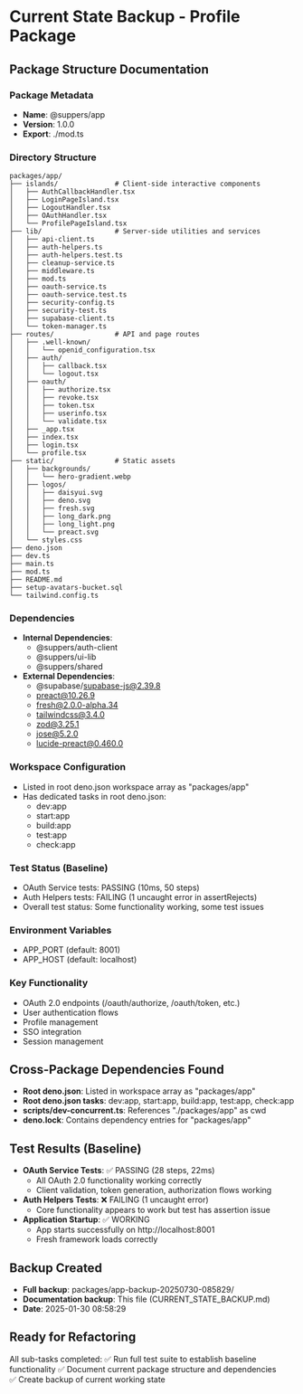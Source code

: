 # Current State Backup - Profile Package

## Package Structure Documentation

### Package Metadata
- **Name**: @suppers/app
- **Version**: 1.0.0
- **Export**: ./mod.ts

### Directory Structure
```
packages/app/
├── islands/              # Client-side interactive components
│   ├── AuthCallbackHandler.tsx
│   ├── LoginPageIsland.tsx
│   ├── LogoutHandler.tsx
│   ├── OAuthHandler.tsx
│   └── ProfilePageIsland.tsx
├── lib/                  # Server-side utilities and services
│   ├── api-client.ts
│   ├── auth-helpers.ts
│   ├── auth-helpers.test.ts
│   ├── cleanup-service.ts
│   ├── middleware.ts
│   ├── mod.ts
│   ├── oauth-service.ts
│   ├── oauth-service.test.ts
│   ├── security-config.ts
│   ├── security-test.ts
│   ├── supabase-client.ts
│   └── token-manager.ts
├── routes/               # API and page routes
│   ├── .well-known/
│   │   └── openid_configuration.tsx
│   ├── auth/
│   │   ├── callback.tsx
│   │   └── logout.tsx
│   ├── oauth/
│   │   ├── authorize.tsx
│   │   ├── revoke.tsx
│   │   ├── token.tsx
│   │   ├── userinfo.tsx
│   │   └── validate.tsx
│   ├── _app.tsx
│   ├── index.tsx
│   ├── login.tsx
│   └── profile.tsx
├── static/               # Static assets
│   ├── backgrounds/
│   │   └── hero-gradient.webp
│   ├── logos/
│   │   ├── daisyui.svg
│   │   ├── deno.svg
│   │   ├── fresh.svg
│   │   ├── long_dark.png
│   │   ├── long_light.png
│   │   └── preact.svg
│   └── styles.css
├── deno.json
├── dev.ts
├── main.ts
├── mod.ts
├── README.md
├── setup-avatars-bucket.sql
└── tailwind.config.ts
```

### Dependencies
- **Internal Dependencies**:
  - @suppers/auth-client
  - @suppers/ui-lib
  - @suppers/shared
- **External Dependencies**:
  - @supabase/supabase-js@2.39.8
  - preact@10.26.9
  - fresh@2.0.0-alpha.34
  - tailwindcss@3.4.0
  - zod@3.25.1
  - jose@5.2.0
  - lucide-preact@0.460.0

### Workspace Configuration
- Listed in root deno.json workspace array as "packages/app"
- Has dedicated tasks in root deno.json:
  - dev:app
  - start:app
  - build:app
  - test:app
  - check:app

### Test Status (Baseline)
- OAuth Service tests: PASSING (10ms, 50 steps)
- Auth Helpers tests: FAILING (1 uncaught error in assertRejects)
- Overall test status: Some functionality working, some test issues

### Environment Variables
- APP_PORT (default: 8001)
- APP_HOST (default: localhost)

### Key Functionality
- OAuth 2.0 endpoints (/oauth/authorize, /oauth/token, etc.)
- User authentication flows
- Profile management
- SSO integration
- Session management

## Cross-Package Dependencies Found
- **Root deno.json**: Listed in workspace array as "packages/app"
- **Root deno.json tasks**: dev:app, start:app, build:app, test:app, check:app
- **scripts/dev-concurrent.ts**: References "./packages/app" as cwd
- **deno.lock**: Contains dependency entries for "packages/app"

## Test Results (Baseline)
- **OAuth Service Tests**: ✅ PASSING (28 steps, 22ms)
  - All OAuth 2.0 functionality working correctly
  - Client validation, token generation, authorization flows working
- **Auth Helpers Tests**: ❌ FAILING (1 uncaught error)
  - Core functionality appears to work but test has assertion issue
- **Application Startup**: ✅ WORKING
  - App starts successfully on http://localhost:8001
  - Fresh framework loads correctly

## Backup Created
- **Full backup**: packages/app-backup-20250730-085829/
- **Documentation backup**: This file (CURRENT_STATE_BACKUP.md)
- **Date**: 2025-01-30 08:58:29

## Ready for Refactoring
All sub-tasks completed:
✅ Run full test suite to establish baseline functionality
✅ Document current package structure and dependencies  
✅ Create backup of current working state